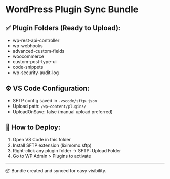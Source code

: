 # WordPress Plugin Sync Bundle

## ✅ Plugin Folders (Ready to Upload):
- wp-rest-api-controller
- wp-webhooks
- advanced-custom-fields
- woocommerce
- custom-post-type-ui
- code-snippets
- wp-security-audit-log

## ⚙️ VS Code Configuration:
- SFTP config saved in `.vscode/sftp.json`
- Upload path: `/wp-content/plugins/`
- UploadOnSave: false (manual upload preferred)

## 🚀 How to Deploy:
1. Open VS Code in this folder
2. Install SFTP extension (liximomo.sftp)
3. Right-click any plugin folder → SFTP: Upload Folder
4. Go to WP Admin > Plugins to activate

---
📦 Bundle created and synced for easy visibility.
